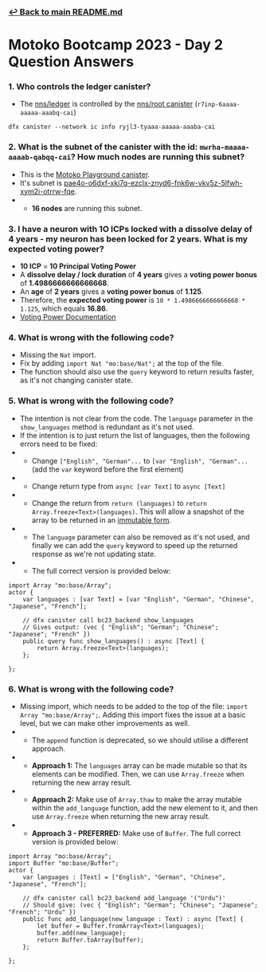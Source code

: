 ### [↩ Back to main README.md](../README.md)

# Motoko Bootcamp 2023 - Day 2 Question Answers

### 1. Who controls the ledger canister?

* The [nns/ledger](https://icscan.io/canister/ryjl3-tyaaa-aaaaa-aaaba-cai) is controlled by the [nns/root canister](https://icscan.io/canister/r7inp-6aaaa-aaaaa-aaabq-cai) (`r7inp-6aaaa-aaaaa-aaabq-cai`)

`dfx canister --network ic info ryjl3-tyaaa-aaaaa-aaaba-cai`
    
### 2. What is the subnet of the canister with the id: `mwrha-maaaa-aaaab-qabqq-cai`? How much nodes are running this subnet?

* This is the [Motoko Playground canister](https://icscan.io/canister/mwrha-maaaa-aaaab-qabqq-cai).
* It's subnet is [pae4o-o6dxf-xki7q-ezclx-znyd6-fnk6w-vkv5z-5lfwh-xym2i-otrrw-fqe](https://icscan.io/subnet/pae4o-o6dxf-xki7q-ezclx-znyd6-fnk6w-vkv5z-5lfwh-xym2i-otrrw-fqe).
* * **16 nodes** are running this subnet.

### 3. I have a neuron with 1O ICPs locked with a dissolve delay of 4 years - my neuron has been locked for 2 years. What is my expected voting power?

* **10 ICP** = **10 Principal Voting Power**
* A **dissolve delay / lock duration** of **4 years** gives a **voting power bonus** of **1.4986666666666668**.
* An **age** of **2 years** gives a **voting power bonus** of **1.125**.
* Therefore, the **expected voting power** is `10 * 1.4986666666666668 * 1.125`, which equals **16.86**.
* [Voting Power Documentation](https://internetcomputer.org/docs/current/tokenomics/nns/nns-staking-voting-rewards/#voting-power)

### 4. What is wrong with the following code?

* Missing the `Nat` import.
* Fix by adding `import Nat "mo:base/Nat";` at the top of the file.
* The function should also use the `query` keyword to return results faster, as it's not changing canister state.

### 5. What is wrong with the following code?

* The intention is not clear from the code. The `language` parameter in the `show_languages` method is redundant as it's not used.
* If the intention is to just return the list of languages, then the following errors need to be fixed:
* * Change `["English", "German"...` to `[var "English", "German"...` (add the `var` keyword before the first element)
* * Change return type from `async [var Text]` to `async [Text]`
* * Change the return from `return (languages)` to `return Array.freeze<Text>(languages)`. This will allow a snapshot of the array to be returned in an [immutable form](https://internetcomputer.org/docs/current/developer-docs/build/cdks/motoko-dfinity/base/Array#function-freeze).
* * The `language` parameter can also be removed as it's not used, and finally we can add the `query` keyword to speed up the returned response as we're not updating state.
* * The full correct version is provided below:

```
import Array "mo:base/Array";
actor {
    var languages : [var Text] = [var "English", "German", "Chinese", "Japanese", "French"];

    // dfx canister call bc23_backend show_languages
    // Gives output: (vec { "English"; "German"; "Chinese"; "Japanese"; "French" })
    public query func show_languages() : async [Text] {
        return Array.freeze<Text>(languages);
    };

};
```


### 6. What is wrong with the following code?

* Missing import, which needs to be added to the top of the file: `import Array "mo:base/Array";`. Adding this import fixes the issue at a basic level, but we can make other improvements as well.
* * The `append` function is deprecated, so we should utilise a different approach.
* * **Approach 1:** The `languages` array can be made mutable so that its elements can be modified. Then, we can use `Array.freeze` when returning the new array result.
* * **Approach 2:** Make use of `Array.thaw` to make the array mutable within the `add_language` function, add the new element to it, and then use `Array.freeze` when returning the new array result. 
* * **Approach 3 - PREFERRED:** Make use of `Buffer`. The full correct version is provided below:

```
import Array "mo:base/Array";
import Buffer "mo:base/Buffer";
actor {
    var languages : [Text] = ["English", "German", "Chinese", "Japanese", "French"];

    // dfx canister call bc23_backend add_language '("Urdu")'
    // Should give: (vec { "English"; "German"; "Chinese"; "Japanese"; "French"; "Urdu" })
    public func add_language(new_language : Text) : async [Text] {
        let buffer = Buffer.fromArray<Text>(languages);
        buffer.add(new_language);
        return Buffer.toArray(buffer);
    };

};
```
